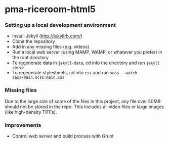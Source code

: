 # pma-riceroom-html5

### Setting up a local development environment
*  Install Jekyll (http://jekyllrb.com/)
*  Clone the repository
*  Add in any missing files (e.g. videos)
*  Run a local web server (using MAMP, WAMP, or whatever you prefer) in the root directory
*  To regenerate data in `jekyll-data`, cd into the directory and run `jekyll serve`
*  To regenerate stylesheets, cd into `css` and run `sass --watch sass/main.scss:main.css`

### Missing files
Due to the large size of some of the files in this project, any file over 50MB should not be stored in the repo. This includes all video files or large images (like high-density TIFFs).

### Improvements
*  Control web server and build process with Grunt
